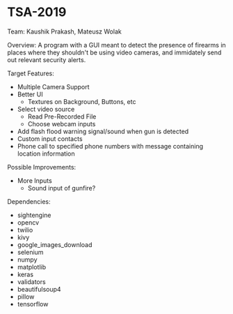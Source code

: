# TSA-2019

Team: Kaushik Prakash, Mateusz Wolak

Overview: A program with a GUI meant to detect the presence of firearms in places where they shouldn't be using video cameras, and immidately send out relevant security alerts.

Target Features:
- Multiple Camera Support
- Better UI
    - Textures on Background, Buttons, etc
- Select video source
    - Read Pre-Recorded File
    - Choose webcam inputs
- Add flash flood warning signal/sound when gun is detected
- Custom input contacts
- Phone call to specified phone numbers with message containing location information

Possible Improvements:
- More Inputs
    - Sound input of gunfire?

Dependencies:
- sightengine
- opencv
- twilio
- kivy
- google_images_download
- selenium
- numpy
- matplotlib
- keras
- validators
- beautifulsoup4
- pillow
- tensorflow

